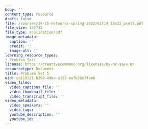 ```yaml
---
body: ''
content_type: resource
draft: false
file: /courses/14-15-networks-spring-2022/mit14_15s22_pset5.pdf
file_size: 157732
file_type: application/pdf
image_metadata:
  caption: ''
  credit: ''
  image-alt: ''
learning_resource_types:
- Problem Sets
license: https://creativecommons.org/licenses/by-nc-sa/4.0/
resourcetype: Document
title: Problem Set 5
uid: cb119121-b260-49ba-a123-ea7b38e7fae6
video_files:
  video_captions_file: ''
  video_thumbnail_file: ''
  video_transcript_file: ''
video_metadata:
  video_speakers: ''
  video_tags: ''
  youtube_description: ''
  youtube_id: ''
---
```

